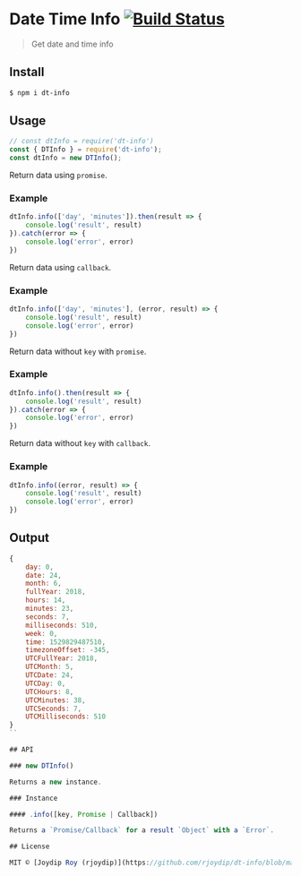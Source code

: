 # Date Time Info [![Build Status](https://travis-ci.org/rjoydip/dt-info.svg?branch=master)](https://travis-ci.org/rjoydip/dt-info)

> Get date and time info

## Install

```bash
$ npm i dt-info
```

## Usage

```js
// const dtInfo = require('dt-info')
const { DTInfo } = require('dt-info');
const dtInfo = new DTInfo();
```

Return data using `promise`.

### Example

```js
dtInfo.info(['day', 'minutes']).then(result => {
    console.log('result', result)
}).catch(error => {
    console.log('error', error)
})
```

Return data using `callback`.

### Example

```js
dtInfo.info(['day', 'minutes'], (error, result) => {
    console.log('result', result)
    console.log('error', error)
})
```

Return data without `key` with `promise`.

### Example

```js
dtInfo.info().then(result => {
    console.log('result', result)
}).catch(error => {
    console.log('error', error)
})
```

Return data without `key` with `callback`.

### Example

```js
dtInfo.info((error, result) => {
    console.log('result', result)
    console.log('error', error)
})
```

## Output

```js
{
    day: 0,
    date: 24,
    month: 6,
    fullYear: 2018,
    hours: 14,
    minutes: 23,
    seconds: 7,
    milliseconds: 510,
    week: 0,
    time: 1529829487510,
    timezoneOffset: -345,
    UTCFullYear: 2018,
    UTCMonth: 5,
    UTCDate: 24,
    UTCDay: 0,
    UTCHours: 8,
    UTCMinutes: 38,
    UTCSeconds: 7,
    UTCMilliseconds: 510
}
``

## API

### new DTInfo()

Returns a new instance.

### Instance

#### .info([key, Promise | Callback])

Returns a `Promise/Callback` for a result `Object` with a `Error`.

## License

MIT © [Joydip Roy (rjoydip)](https://github.com/rjoydip/dt-info/blob/master/license.md)
